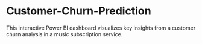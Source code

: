 # Customer-Churn-Prediction
This interactive Power BI dashboard visualizes key insights from a customer churn analysis in a music subscription service.
